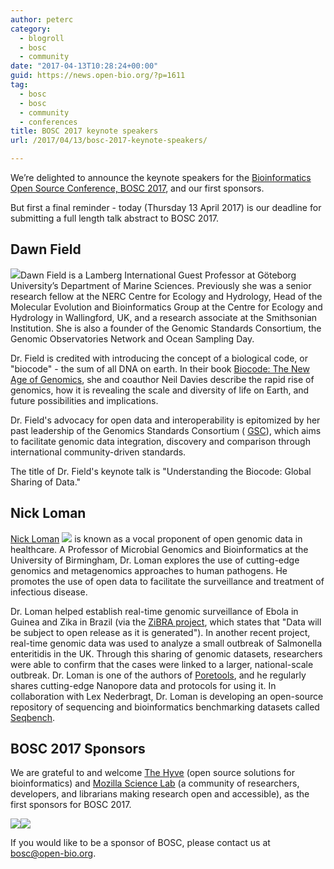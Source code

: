 ```yaml
---
author: peterc
category:
  - blogroll
  - bosc
  - community
date: "2017-04-13T10:28:24+00:00"
guid: https://news.open-bio.org/?p=1611
tag:
  - bosc
  - bosc
  - community
  - conferences
title: BOSC 2017 keynote speakers
url: /2017/04/13/bosc-2017-keynote-speakers/

---
```

We’re delighted to announce the keynote speakers for the [Bioinformatics Open Source Conference, BOSC 2017](/wiki/BOSC_2017), and our first sponsors.

But first a final reminder - today (Thursday 13 April 2017) is our deadline for submitting a full length talk abstract to BOSC 2017.

## Dawn Field

![](https://news.open-bio.org/wp-content/uploads/2017/04/Dawn_Field-e1492000853658-253x300.jpg)Dawn Field is a Lamberg International Guest Professor at Göteborg University’s Department of Marine Sciences. Previously she was a senior research fellow at the NERC Centre for Ecology and Hydrology, Head of the Molecular Evolution and Bioinformatics Group at the Centre for Ecology and Hydrology in Wallingford, UK, and a research associate at the Smithsonian Institution. She is also a founder of the Genomic Standards Consortium, the Genomic Observatories Network and Ocean Sampling Day.

Dr. Field is credited with introducing the concept of a biological code, or "biocode" - the sum of all DNA on earth. In their book [Biocode: The New Age of Genomics](https://global.oup.com/academic/product/biocode-9780199687756), she and coauthor Neil Davies describe the rapid rise of genomics, how it is revealing the scale and diversity of life on Earth, and future possibilities and implications.

Dr. Field's advocacy for open data and interoperability is epitomized by her past leadership of the Genomics Standards Consortium ( [GSC](http://gensc.org/about-gsc/)), which aims to facilitate genomic data integration, discovery and comparison through international community-driven standards.

The title of Dr. Field's keynote talk is "Understanding the Biocode: Global Sharing of Data."

## Nick Loman

 [Nick Loman](http://lab.loman.net/about/) [![](https://news.open-bio.org/wp-content/uploads/2017/04/Nick-Loman-199x300.jpg)](http://lab.loman.net/about/) is known as a vocal proponent of open genomic data in healthcare. A Professor of Microbial Genomics and Bioinformatics at the University of Birmingham, Dr. Loman explores the use of cutting-edge genomics and metagenomics approaches to human pathogens. He promotes the use of open data to facilitate the surveillance and treatment of infectious disease.

Dr. Loman helped establish real-time genomic surveillance of Ebola in Guinea and Zika in Brazil (via the [ZiBRA project](http://www.zibraproject.org/), which states that "Data will be subject to open release as it is generated"). In another recent project, real-time genomic data was used to analyze a small outbreak of Salmonella enteritidis in the UK. Through this sharing of genomic datasets, researchers were able to confirm that the cases were linked to a larger, national-scale outbreak. Dr. Loman is one of the authors of [Poretools](https://poretools.readthedocs.io/), and he regularly shares cutting-edge Nanopore data and protocols for using it. In collaboration with Lex Nederbragt, Dr. Loman is developing an open-source repository of sequencing and bioinformatics benchmarking datasets called [Seqbench](http://lab.loman.net/high-throughput%20sequencing/e.%20coli%20o104%20h4/genomics/2012/10/09/seqbench-a-useful-meta-resource-of-e-coli-sequence-reads/).

## BOSC 2017 Sponsors

We are grateful to and welcome [The Hyve](http://thehyve.nl/) (open source solutions for bioinformatics) and [Mozilla Science Lab](https://science.mozilla.org/) (a community of researchers, developers, and librarians making research open and accessible), as the first sponsors for BOSC 2017.

[![](https://news.open-bio.org/wp-content/uploads/2017/04/thehyve-logo01-without-shadow.png)](http://thehyve.nl/)[![](https://news.open-bio.org/wp-content/uploads/2017/04/MSLLogo.png)](https://science.mozilla.org/)

If you would like to be a sponsor of BOSC, please contact us at bosc@open-bio.org.
